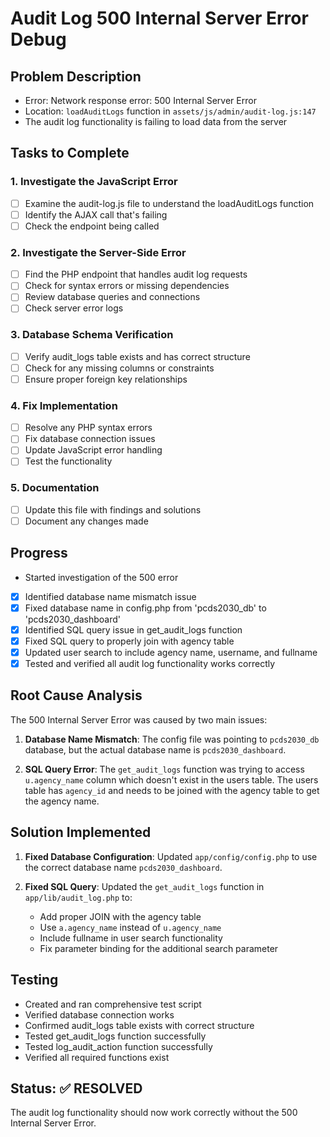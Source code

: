 # Audit Log 500 Internal Server Error Debug

## Problem Description
- Error: Network response error: 500 Internal Server Error
- Location: `loadAuditLogs` function in `assets/js/admin/audit-log.js:147`
- The audit log functionality is failing to load data from the server

## Tasks to Complete

### 1. Investigate the JavaScript Error
- [ ] Examine the audit-log.js file to understand the loadAuditLogs function
- [ ] Identify the AJAX call that's failing
- [ ] Check the endpoint being called

### 2. Investigate the Server-Side Error
- [ ] Find the PHP endpoint that handles audit log requests
- [ ] Check for syntax errors or missing dependencies
- [ ] Review database queries and connections
- [ ] Check server error logs

### 3. Database Schema Verification
- [ ] Verify audit_logs table exists and has correct structure
- [ ] Check for any missing columns or constraints
- [ ] Ensure proper foreign key relationships

### 4. Fix Implementation
- [ ] Resolve any PHP syntax errors
- [ ] Fix database connection issues
- [ ] Update JavaScript error handling
- [ ] Test the functionality

### 5. Documentation
- [ ] Update this file with findings and solutions
- [ ] Document any changes made

## Progress
- Started investigation of the 500 error
- [x] Identified database name mismatch issue
- [x] Fixed database name in config.php from 'pcds2030_db' to 'pcds2030_dashboard'
- [x] Identified SQL query issue in get_audit_logs function
- [x] Fixed SQL query to properly join with agency table
- [x] Updated user search to include agency name, username, and fullname
- [x] Tested and verified all audit log functionality works correctly

## Root Cause Analysis
The 500 Internal Server Error was caused by two main issues:

1. **Database Name Mismatch**: The config file was pointing to `pcds2030_db` database, but the actual database name is `pcds2030_dashboard`.

2. **SQL Query Error**: The `get_audit_logs` function was trying to access `u.agency_name` column which doesn't exist in the users table. The users table has `agency_id` and needs to be joined with the agency table to get the agency name.

## Solution Implemented
1. **Fixed Database Configuration**: Updated `app/config/config.php` to use the correct database name `pcds2030_dashboard`.

2. **Fixed SQL Query**: Updated the `get_audit_logs` function in `app/lib/audit_log.php` to:
   - Add proper JOIN with the agency table
   - Use `a.agency_name` instead of `u.agency_name`
   - Include fullname in user search functionality
   - Fix parameter binding for the additional search parameter

## Testing
- Created and ran comprehensive test script
- Verified database connection works
- Confirmed audit_logs table exists with correct structure
- Tested get_audit_logs function successfully
- Tested log_audit_action function successfully
- Verified all required functions exist

## Status: ✅ RESOLVED
The audit log functionality should now work correctly without the 500 Internal Server Error. 
